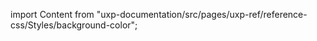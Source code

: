 
import Content from "uxp-documentation/src/pages/uxp-ref/reference-css/Styles/background-color";

<Content query="product=photoshop"/>
